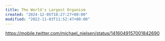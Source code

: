 ```yaml
---
title: The World's Largest Organism
created: "2024-12-05T18:27:27+00:00"
modified: "2022-11-03T11:52:47+00:00"
---
```

https://mobile.twitter.com/michael_nielsen/status/1416049157001842690

 